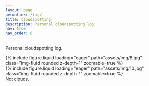```yaml
---
layout: page
permalink: /log/
title: cloudspotting
description: Personal cloudspotting log.
nav: true
nav_order: 6
---
```


Personal cloudspotting log.

<div class="row mt-3">
    <div class="col-sm mt-3 mt-md-0">
        {% include figure.liquid loading="eager" path="assets/img/8.jpg" class="img-fluid rounded z-depth-1" zoomable=true %}
    </div>
    <div class="col-sm mt-3 mt-md-0">
        {% include figure.liquid loading="eager" path="assets/img/10.jpg" class="img-fluid rounded z-depth-1" zoomable=true %}
    </div>
</div>
<div class="caption">
    Not clouds.
</div>
